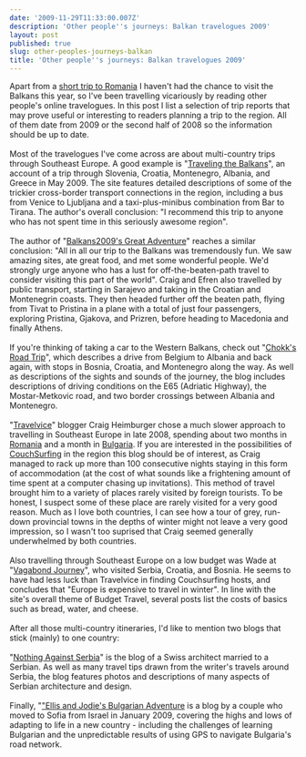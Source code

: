 ```yaml
---
date: '2009-11-29T11:33:00.007Z'
description: 'Other people''s journeys: Balkan travelogues 2009'
layout: post
published: true
slug: other-peoples-journeys-balkan
title: 'Other people''s journeys: Balkan travelogues 2009'
---
```


Apart from a <a href="http://www.pbase.com/alangrant/romania_7">short trip to Romania</a> I haven't had the chance to visit the Balkans this year, so I've been travelling vicariously by reading other people's online travelogues. In this post I list a selection of trip reports that may prove useful or interesting to readers planning a trip to the region. All of them date from 2009 or the second half of 2008 so the information should be up to date.<br /><br />Most of the travelogues I've come across are about multi-country trips through Southeast Europe. A good example is "<a href="http://www.travelingthebalkans.com/">Traveling the Balkans</a>", an account of a trip through Slovenia, Croatia, Montenegro, Albania, and Greece in May 2009. The site features detailed descriptions of some of the trickier cross-border transport connections in the region, including a bus from Venice to Ljubljana and a taxi-plus-minibus combination from Bar to Tirana. The author's overall conclusion: "I recommend this trip to anyone who has not spent time in this seriously awesome region".<br /><br />The author of "<a href="http://www.travelpod.com/travel-blog/balkans2009/1/tpod.html">Balkans2009's Great Adventure</a>" reaches a similar conclusion: "All in all our trip to the Balkans was tremendously fun. We saw amazing sites, ate great food, and met some wonderful people. We'd strongly urge anyone who has a lust for off-the-beaten-path travel to consider visiting this part of the world". Craig and Efren also travelled by public transport, starting in Sarajevo and taking in the Croatian and Montenegrin coasts. They then headed further off the beaten path, flying from Tivat to Pristina in a plane with a total of just four passengers, exploring Pristina, Gjakova, and Prizren, before heading to Macedonia and finally Athens.<br /><br />If you're thinking of taking a car to the Western Balkans, check out "<a href="http://www.travbuddy.com/travel-blogs/41095/summary">Chokk's Road Trip</a>", which describes a drive from Belgium to Albania and back again, with stops in Bosnia, Croatia, and Montenegro along the way. As well as descriptions of the sights and sounds of the journey, the blog includes descriptions of driving conditions on the E65 (Adriatic Highway), the Mostar-Metkovic road, and two border crossings between Albania and Montenegro.<br /><br />"<a href="http://travelvice.com/">Travelvice</a>" blogger Craig Heimburger chose a much slower approach to travelling in Southeast Europe in late 2008, spending about two months in <a href="http://travelogue.travelvice.com/?by=country#Romania">Romania</a> and a month in <a href="http://travelogue.travelvice.com/?by=country#Bulgaria">Bulgaria</a>. If you are interested in the possibilities of <a href="http://www.couchsurfing.org/">CouchSurfing</a> in the region this blog should be of interest, as Craig managed to rack up more than 100 consecutive nights staying in this form of accommodation (at the cost of what sounds like a frightening amount of time spent at a computer chasing up invitations). This method of travel brought him to a variety of places rarely visited by foreign tourists. To be honest, I suspect some of these place are rarely visited for a very good reason. Much as I love both countries, I can see how a tour of grey, run-down provincial towns in the depths of winter might not leave a very good impression, so I wasn't too suprised that Craig seemed generally underwhelmed by both countries.<br /><br />Also travelling through Southeast Europe on a low budget was Wade at "<a href="http://www.vagabondjourney.com/travel-blog-europe.shtml">Vagabond Journey</a>", who visited Serbia, Croatia, and Bosnia. He seems to have had less luck than Travelvice in finding Couchsurfing hosts, and concludes that "Europe is expensive to travel in winter". In line with the site's overall theme of Budget Travel, several posts list the costs of basics such as bread, water, and cheese.<br /><br />After all those multi-country itineraries, I'd like to mention two blogs that stick (mainly) to one country: <br /><br />"<a href="http://sajkaca.blogspot.com/">Nothing Against Serbia</a>" is the blog of a Swiss architect married to a Serbian. As well as many travel tips drawn from the writer's travels around Serbia, the blog features photos and descriptions of many aspects of Serbian architecture and design.<br /><br />Finally, "<a href="http://shumansinbulgaria.blogspot.com/">"Ellis and Jodie's Bulgarian Adventure</a> is a blog by a couple who moved to Sofia from Israel in January 2009, covering the highs and lows of adapting to life in a new country - including the challenges of learning Bulgarian and the unpredictable results of using GPS to navigate Bulgaria's road network.